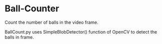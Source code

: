 # Ball-Counter
Count the number of balls in the video frame.

BallCount.py uses SimpleBlobDetector() function of OpenCV to detect the balls in frame. 

